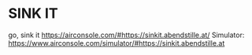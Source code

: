 # SINK IT

go, sink it https://airconsole.com/#https://sinkit.abendstille.at/
Simulator: https://www.airconsole.com/simulator/#https://sinkit.abendstille.at
